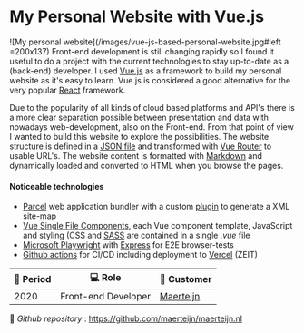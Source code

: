 # My Personal Website with Vue.js

![My personal website](/images/vue-js-based-personal-website.jpg#left =200x137) Front-end development is still changing rapidly so I found it useful to do a project with the current technologies to stay up-to-date as a (back-end) developer. I used [Vue.js](https://vuejs.org/) as a framework to build my personal website as it's easy to learn. Vue.js is considered a good alternative for the very popular [React](https://reactjs.org/) framework.

Due to the popularity of all kinds of cloud based platforms and API's there is a more clear separation possible between presentation and data with nowadays web-development, also on the Front-end. From that point of view I wanted to build this website to explore the possibilities. The website structure is defined in a [JSON file](https://github.com/maerteijn/maerteijn.nl/blob/master/static/content/site.json) and transformed with [Vue Router](https://router.vuejs.org/installation.html) to usable URL's. The website content is formatted with [Markdown](https://www.markdownguide.org/) and dynamically loaded and converted to HTML when you browse the pages.


#### Noticeable technologies
- [Parcel](https://parceljs.org/) web application bundler with a custom [plugin](https://github.com/maerteijn/maerteijn.nl/blob/master/src/parcel-plugin/main.js) to generate a XML site-map
- [Vue Single File Components](https://vuejs.org/v2/guide/single-file-components.html), each Vue component template, JavaScript and styling (CSS and [SASS](https://sass-lang.com/) are contained in a single *.vue* file
- [Microsoft Playwright](https://playwright.dev/) with [Express](https://expressjs.com/) for E2E browser-tests
- [Github actions](https://github.com/maerteijn/maerteijn.nl/actions?query=workflow%3A%22maerteijn.nl+ci%22) for CI/CD including deployment to [Vercel](https://vercel.com/) (ZEIT)

| :calendar: Period  | :computer: Role  | :man: Customer          |
| ------------------ | ------------------------ | ------------------------------------- |
| 2020               | Front-end Developer      | [Maerteijn](https://www.maerteijn.nl) |

:link: _Github repository_ : https://github.com/maerteijn/maerteijn.nl